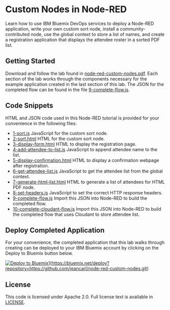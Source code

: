 # Custom Nodes in Node-RED

Learn how to use IBM Bluemix DevOps services to deploy a Node-RED application, write your own custom sort node, install a community-contributed node, use the global context to store a list of names, and create a registration application that displays the attendee roster in a sorted PDF list.

## Getting Started

Download and follow the lab found in [node-red-custom-nodes.pdf](https://github.com/jeancarl/node-red-labs/tree/master/node-red-custom-nodes/node-red-custom-nodes.pdf). Each section of the lab works through the components necessary for the example application created in the last section of this lab. The JSON for the completed flow can be found in the file  [9-complete-flow.js](https://github.com/jeancarl/node-red-labs/tree/master/node-red-custom-nodes/code/9-complete-flow.js).

## Code Snippets

HTML and JSON code used in this Node-RED tutorial is provided for your convenience in the following files:

* [1-sort.js](https://github.com/jeancarl/node-red-labs/tree/master/node-red-custom-nodes/code/1-sort.js) JavaScript for the custom sort node.
* [2-sort.html](https://github.com/jeancarl/node-red-labs/tree/master/node-red-custom-nodes/code/2-sort.html) HTML for the custom sort node.
* [3-display-form.html](https://github.com/jeancarl/node-red-labs/tree/master/node-red-custom-nodes/code/3-display-form.html) HTML to display the registration page.
* [4-add-attendee-to-list.js](https://github.com/jeancarl/node-red-labs/tree/master/node-red-custom-nodes/code/4-add-attendee-to-list.js) JavaScript to append attendee name to the list.
* [5-display-confirmation.html](https://github.com/jeancarl/node-red-labs/tree/master/node-red-custom-nodes/code/5-display-confirmation.html) HTML to display a confirmation webpage after registration.
* [6-get-attendee-list.js](https://github.com/jeancarl/node-red-labs/tree/master/node-red-custom-nodes/code/6-get-attendee-list.js) JavaScript to get the attendee list from the global context.
* [7-generate-html-list.html](https://github.com/jeancarl/node-red-labs/tree/master/node-red-custom-nodes/code/7-generate-html-list.html) HTML to generate a list of attendees for HTML PDF node.
* [8-set-headers.js](https://github.com/jeancarl/node-red-labs/tree/master/node-red-custom-nodes/code/8-set-headers.js) JavaScript to set the correct HTTP response headers.
* [9-complete-flow.js](https://github.com/jeancarl/node-red-labs/tree/master/node-red-custom-nodes/code/9-complete-flow.js) Import this JSON into Node-RED to build the completed flow.
* [10-complete-cloudant-flow.js](https://github.com/jeancarl/node-red-labs/tree/master/node-red-custom-nodes/code/10-complete-cloudant-flow.js) Import this JSON into Node-RED to build the completed flow that uses Cloudant to store attendee list.

## Deploy Completed Application
For your convenience, the completed application that this lab walks through creating can be deployed to your IBM Bluemix account by clicking on the Deploy to Bluemix button below.

[![Deploy to Bluemix](https://bluemix.net/deploy/button.png)](https://bluemix.net/deploy/button.png)](https://bluemix.net/deploy?repository=https://github.com/jeancarl/node-red-custom-nodes.git)

## License

This code is licensed under Apache 2.0. Full license text is available in [LICENSE](https://github.com/jeancarl/node-red-labs/tree/master/node-red-custom-nodes/LICENSE).

